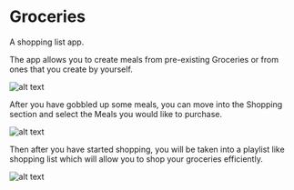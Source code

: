 # Groceries
A shopping list app.

The app allows you to create meals from pre-existing Groceries or from ones that you create by yourself.

![alt text](https://i.imgur.com/eGOMpM5.jpg)

After you have gobbled up some meals, you can move into the Shopping section and select the Meals you would like to purchase.

![alt text](https://i.imgur.com/Z8ePHq4.jpg)

Then after you have started shopping, you will be taken into a playlist like shopping list which will allow you to shop your groceries efficiently.

![alt text](https://i.imgur.com/dFIW1Ii.jpg)
